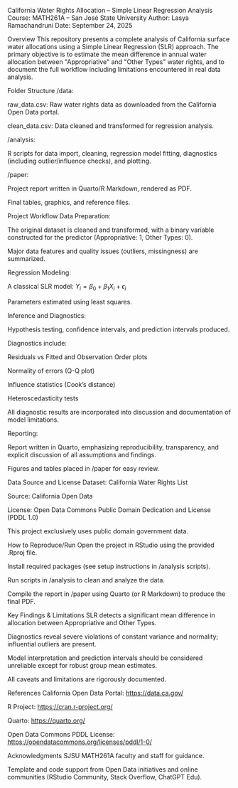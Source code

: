 California Water Rights Allocation – Simple Linear Regression Analysis
Course: MATH261A – San José State University
Author: Lasya Ramachandruni
Date: September 24, 2025

Overview
This repository presents a complete analysis of California surface water allocations using a Simple Linear Regression (SLR) approach. The primary objective is to estimate the mean difference in annual water allocation between "Appropriative" and "Other Types" water rights, and to document the full workflow including limitations encountered in real data analysis.

Folder Structure
/data:

raw_data.csv: Raw water rights data as downloaded from the California Open Data portal.

clean_data.csv: Data cleaned and transformed for regression analysis.

/analysis:

R scripts for data import, cleaning, regression model fitting, diagnostics (including outlier/influence checks), and plotting.

/paper:

Project report written in Quarto/R Markdown, rendered as PDF.

Final tables, graphics, and reference files.

Project Workflow
Data Preparation:

The original dataset is cleaned and transformed, with a binary variable constructed for the predictor (Appropriative: 1, Other Types: 0).

Major data features and quality issues (outliers, missingness) are summarized.

Regression Modeling:

A classical SLR model: $Y_i = \beta_0 + \beta_1 X_i + \epsilon_i$

Parameters estimated using least squares.

Inference and Diagnostics:

Hypothesis testing, confidence intervals, and prediction intervals produced.

Diagnostics include:

Residuals vs Fitted and Observation Order plots

Normality of errors (Q-Q plot)

Influence statistics (Cook’s distance)

Heteroscedasticity tests

All diagnostic results are incorporated into discussion and documentation of model limitations.

Reporting:

Report written in Quarto, emphasizing reproducibility, transparency, and explicit discussion of all assumptions and findings.

Figures and tables placed in /paper for easy review.

Data Source and License
Dataset: California Water Rights List

Source: California Open Data

License: Open Data Commons Public Domain Dedication and License (PDDL 1.0)

This project exclusively uses public domain government data.

How to Reproduce/Run
Open the project in RStudio using the provided .Rproj file.

Install required packages (see setup instructions in /analysis scripts).

Run scripts in /analysis to clean and analyze the data.

Compile the report in /paper using Quarto (or R Markdown) to produce the final PDF.

Key Findings & Limitations
SLR detects a significant mean difference in allocation between Appropriative and Other Types.

Diagnostics reveal severe violations of constant variance and normality; influential outliers are present.

Model interpretation and prediction intervals should be considered unreliable except for robust group mean estimates.

All caveats and limitations are rigorously documented.

References
California Open Data Portal: https://data.ca.gov/

R Project: https://cran.r-project.org/

Quarto: https://quarto.org/

Open Data Commons PDDL License: https://opendatacommons.org/licenses/pddl/1-0/

Acknowledgments
SJSU MATH261A faculty and staff for guidance.

Template and code support from Open Data initiatives and online communities (RStudio Community, Stack Overflow, ChatGPT Edu).
